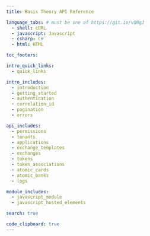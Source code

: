 ```yaml
---
title: Basis Theory API Reference

language_tabs: # must be one of https://git.io/vQNgJ
  - shell: cURL
  - javascript: Javascript
  - csharp: C#
  - html: HTML

toc_footers:

intro_quick_links:
  - quick_links

intro_includes:
  - introduction
  - getting_started
  - authentication
  - correlation_id
  - pagination
  - errors

api_includes:
  - permissions
  - tenants
  - applications
  - exchange_templates
  - exchanges
  - tokens
  - token_associations
  - atomic_cards
  - atomic_banks
  - logs

module_includes:
  - javascript_module
  - javascript_hosted_elements

search: true

code_clipboard: true
---
```

